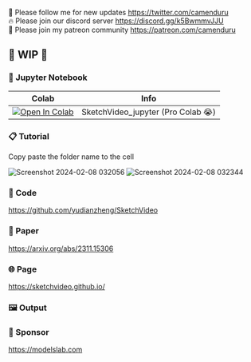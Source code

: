 🐣 Please follow me for new updates https://twitter.com/camenduru <br />
🔥 Please join our discord server https://discord.gg/k5BwmmvJJU <br />
🥳 Please join my patreon community https://patreon.com/camenduru <br />

## 🚦 WIP 🚦

### 🍊 Jupyter Notebook

| Colab | Info
| --- | --- |
[![Open In Colab](https://colab.research.google.com/assets/colab-badge.svg)](https://colab.research.google.com/github/camenduru/SketchVideo-colab/blob/main/SketchVideo_jupyter.ipynb) | SketchVideo_jupyter (Pro Colab 😭)

### 📋 Tutorial
Copy paste the folder name to the cell

![Screenshot 2024-02-08 032056](https://github.com/camenduru/SketchVideo-jupyter/assets/54370274/5d3ce96f-e0c0-42f9-bab0-ebd27bd63017)
![Screenshot 2024-02-08 032344](https://github.com/camenduru/SketchVideo-jupyter/assets/54370274/7c38b9f9-ab01-476d-9a94-9958e3da0313)

### 🧬 Code
https://github.com/yudianzheng/SketchVideo

### 📄 Paper
https://arxiv.org/abs/2311.15306

### 🌐 Page
https://sketchvideo.github.io/

### 🖼 Output


### 🏢 Sponsor
https://modelslab.com
